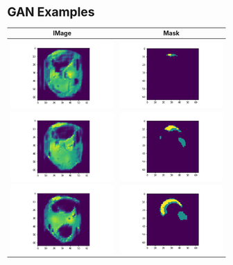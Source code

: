 # GAN Examples


IMage          |  Mask
:-------------------------:|:-------------------------:
![](image_2.png)  |  ![](seg_2.png)
![](image_1.png)  |  ![](seg_1.png)
![](image.png)  |  ![](seg.png)
